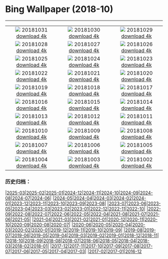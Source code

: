 # Bing Wallpaper (2018-10)
**************
| | | |
|:-:|:-:|:-:|
| ![](https://www.bing.com/az/hprichbg/rb/TheaterLostSouls_EN-US9247537981_1920x1080.jpg) 20181031 [download 4k](https://www.bing.com/az/hprichbg/rb/TheaterLostSouls_EN-US9247537981_UHD.jpg) | ![](https://www.bing.com/az/hprichbg/rb/CommonPipistrelle_EN-US7421359791_1920x1080.jpg) 20181030 [download 4k](https://www.bing.com/az/hprichbg/rb/CommonPipistrelle_EN-US7421359791_UHD.jpg) | ![](https://www.bing.com/az/hprichbg/rb/PumpkinPatch_EN-US15054547949_1920x1080.jpg) 20181029 [download 4k](https://www.bing.com/az/hprichbg/rb/PumpkinPatch_EN-US15054547949_UHD.jpg) |
| ![](https://www.bing.com/az/hprichbg/rb/VersaillesGhosts_EN-US13230111547_1920x1080.jpg) 20181028 [download 4k](https://www.bing.com/az/hprichbg/rb/VersaillesGhosts_EN-US13230111547_UHD.jpg) | ![](https://www.bing.com/az/hprichbg/rb/CornMaze_EN-US12455937800_1920x1080.jpg) 20181027 [download 4k](https://www.bing.com/az/hprichbg/rb/CornMaze_EN-US12455937800_UHD.jpg) | ![](https://www.bing.com/az/hprichbg/rb/TombstoneAZ_EN-US7316392354_1920x1080.jpg) 20181026 [download 4k](https://www.bing.com/az/hprichbg/rb/TombstoneAZ_EN-US7316392354_UHD.jpg) |
| ![](https://www.bing.com/az/hprichbg/rb/ChateauGaillard_EN-US11027430397_1920x1080.jpg) 20181025 [download 4k](https://www.bing.com/az/hprichbg/rb/ChateauGaillard_EN-US11027430397_UHD.jpg) | ![](https://www.bing.com/az/hprichbg/rb/DovesPiazza_EN-US11041089534_1920x1080.jpg) 20181024 [download 4k](https://www.bing.com/az/hprichbg/rb/DovesPiazza_EN-US11041089534_UHD.jpg) | ![](https://www.bing.com/az/hprichbg/rb/LiquidNitrogen_EN-US8621873076_1920x1080.jpg) 20181023 [download 4k](https://www.bing.com/az/hprichbg/rb/LiquidNitrogen_EN-US8621873076_UHD.jpg) |
| ![](https://www.bing.com/az/hprichbg/rb/PointLesueur_EN-US7674211601_1920x1080.jpg) 20181022 [download 4k](https://www.bing.com/az/hprichbg/rb/PointLesueur_EN-US7674211601_UHD.jpg) | ![](https://www.bing.com/az/hprichbg/rb/FICPlanets_EN-US11696191570_1920x1080.jpg) 20181021 [download 4k](https://www.bing.com/az/hprichbg/rb/FICPlanets_EN-US11696191570_UHD.jpg) | ![](https://www.bing.com/az/hprichbg/rb/VallettaMalta_EN-US11034367769_1920x1080.jpg) 20181020 [download 4k](https://www.bing.com/az/hprichbg/rb/VallettaMalta_EN-US11034367769_UHD.jpg) |
| ![](https://www.bing.com/az/hprichbg/rb/WorkingHarbor_EN-US12194027907_1920x1080.jpg) 20181019 [download 4k](https://www.bing.com/az/hprichbg/rb/WorkingHarbor_EN-US12194027907_UHD.jpg) | ![](https://www.bing.com/az/hprichbg/rb/MendenhalLake_EN-US8702202262_1920x1080.jpg) 20181018 [download 4k](https://www.bing.com/az/hprichbg/rb/MendenhalLake_EN-US8702202262_UHD.jpg) | ![](https://www.bing.com/az/hprichbg/rb/AZDino_EN-US8671766086_1920x1080.jpg) 20181017 [download 4k](https://www.bing.com/az/hprichbg/rb/AZDino_EN-US8671766086_UHD.jpg) |
| ![](https://www.bing.com/az/hprichbg/rb/OxpeckerBoss_EN-US6807610910_1920x1080.jpg) 20181016 [download 4k](https://www.bing.com/az/hprichbg/rb/OxpeckerBoss_EN-US6807610910_UHD.jpg) | ![](https://www.bing.com/az/hprichbg/rb/DawnRedwoods_EN-US11213367899_1920x1080.jpg) 20181015 [download 4k](https://www.bing.com/az/hprichbg/rb/DawnRedwoods_EN-US11213367899_UHD.jpg) | ![](https://www.bing.com/az/hprichbg/rb/BodeBerlin_EN-US6982399462_1920x1080.jpg) 20181014 [download 4k](https://www.bing.com/az/hprichbg/rb/BodeBerlin_EN-US6982399462_UHD.jpg) |
| ![](https://www.bing.com/az/hprichbg/rb/ZeroDegrees_EN-US10117368234_1920x1080.jpg) 20181013 [download 4k](https://www.bing.com/az/hprichbg/rb/ZeroDegrees_EN-US10117368234_UHD.jpg) | ![](https://www.bing.com/az/hprichbg/rb/LascauxCavePainting_EN-US11733576571_1920x1080.jpg) 20181012 [download 4k](https://www.bing.com/az/hprichbg/rb/LascauxCavePainting_EN-US11733576571_UHD.jpg) | ![](https://www.bing.com/az/hprichbg/rb/SchoolGirls_EN-US9806767027_1920x1080.jpg) 20181011 [download 4k](https://www.bing.com/az/hprichbg/rb/SchoolGirls_EN-US9806767027_UHD.jpg) |
| ![](https://www.bing.com/az/hprichbg/rb/HubbleSaturn_EN-US12572317531_1920x1080.jpg) 20181010 [download 4k](https://www.bing.com/az/hprichbg/rb/HubbleSaturn_EN-US12572317531_UHD.jpg) | ![](https://www.bing.com/az/hprichbg/rb/NorseBuilding_EN-US6787265759_1920x1080.jpg) 20181009 [download 4k](https://www.bing.com/az/hprichbg/rb/NorseBuilding_EN-US6787265759_UHD.jpg) | ![](https://www.bing.com/az/hprichbg/rb/SandiaSunrise_EN-US11331220835_1920x1080.jpg) 20181008 [download 4k](https://www.bing.com/az/hprichbg/rb/SandiaSunrise_EN-US11331220835_UHD.jpg) |
| ![](https://www.bing.com/az/hprichbg/rb/HumanTower_EN-US8948459298_1920x1080.jpg) 20181007 [download 4k](https://www.bing.com/az/hprichbg/rb/HumanTower_EN-US8948459298_UHD.jpg) | ![](https://www.bing.com/az/hprichbg/rb/SaltApple_EN-US13056568956_1920x1080.jpg) 20181006 [download 4k](https://www.bing.com/az/hprichbg/rb/SaltApple_EN-US13056568956_UHD.jpg) | ![](https://www.bing.com/az/hprichbg/rb/SmilingOctopus_EN-US7303849274_1920x1080.jpg) 20181005 [download 4k](https://www.bing.com/az/hprichbg/rb/SmilingOctopus_EN-US7303849274_UHD.jpg) |
| ![](https://www.bing.com/az/hprichbg/rb/JovianCloudscape_EN-US11726040455_1920x1080.jpg) 20181004 [download 4k](https://www.bing.com/az/hprichbg/rb/JovianCloudscape_EN-US11726040455_UHD.jpg) | ![](https://www.bing.com/az/hprichbg/rb/MonarchSky_EN-US11810865458_1920x1080.jpg) 20181003 [download 4k](https://www.bing.com/az/hprichbg/rb/MonarchSky_EN-US11810865458_UHD.jpg) | ![](https://www.bing.com/az/hprichbg/rb/AlpineLarches_EN-US10073049083_1920x1080.jpg) 20181002 [download 4k](https://www.bing.com/az/hprichbg/rb/AlpineLarches_EN-US10073049083_UHD.jpg) |

### 历史归档：

|[2025-03](/../2025-03/2025-03.md)|[2025-02](/../2025-02/2025-02.md)|[2025-01](/../2025-01/2025-01.md)|[2024-12](/../2024-12/2024-12.md)|[2024-11](/../2024-11/2024-11.md)|[2024-10](/../2024-10/2024-10.md)|[2024-09](/../2024-09/2024-09.md)|[2024-08](/../2024-08/2024-08.md)|[2024-07](/../2024-07/2024-07.md)|[2024-06](/../2024-06/2024-06.md)|
|[2024-05](/../2024-05/2024-05.md)|[2024-04](/../2024-04/2024-04.md)|[2024-03](/../2024-03/2024-03.md)|[2024-02](/../2024-02/2024-02.md)|[2024-01](/../2024-01/2024-01.md)|[2023-12](/../2023-12/2023-12.md)|[2023-11](/../2023-11/2023-11.md)|[2023-10](/../2023-10/2023-10.md)|[2023-09](/../2023-09/2023-09.md)|[2023-08](/../2023-08/2023-08.md)|
|[2023-07](/../2023-07/2023-07.md)|[2023-06](/../2023-06/2023-06.md)|[2023-05](/../2023-05/2023-05.md)|[2023-04](/../2023-04/2023-04.md)|[2023-03](/../2023-03/2023-03.md)|[2023-02](/../2023-02/2023-02.md)|[2023-01](/../2023-01/2023-01.md)|[2022-12](/../2022-12/2022-12.md)|[2022-11](/../2022-11/2022-11.md)|[2022-10](/../2022-10/2022-10.md)|
|[2022-09](/../2022-09/2022-09.md)|[2022-08](/../2022-08/2022-08.md)|[2022-07](/../2022-07/2022-07.md)|[2022-06](/../2022-06/2022-06.md)|[2022-05](/../2022-05/2022-05.md)|[2022-04](/../2022-04/2022-04.md)|[2021-08](/../2021-08/2021-08.md)|[2021-07](/../2021-07/2021-07.md)|[2021-06](/../2021-06/2021-06.md)|[2021-05](/../2021-05/2021-05.md)|
|[2021-04](/../2021-04/2021-04.md)|[2021-03](/../2021-03/2021-03.md)|[2021-02](/../2021-02/2021-02.md)|[2021-01](/../2021-01/2021-01.md)|[2020-12](/../2020-12/2020-12.md)|[2020-11](/../2020-11/2020-11.md)|[2020-10](/../2020-10/2020-10.md)|[2020-09](/../2020-09/2020-09.md)|[2020-08](/../2020-08/2020-08.md)|[2020-07](/../2020-07/2020-07.md)|
|[2020-06](/../2020-06/2020-06.md)|[2020-05](/../2020-05/2020-05.md)|[2020-04](/../2020-04/2020-04.md)|[2020-03](/../2020-03/2020-03.md)|[2020-02](/../2020-02/2020-02.md)|[2020-01](/../2020-01/2020-01.md)|[2019-12](/../2019-12/2019-12.md)|[2019-11](/../2019-11/2019-11.md)|[2019-10](/../2019-10/2019-10.md)|[2019-09](/../2019-09/2019-09.md)|
|[2019-08](/../2019-08/2019-08.md)|[2019-07](/../2019-07/2019-07.md)|[2019-06](/../2019-06/2019-06.md)|[2019-05](/../2019-05/2019-05.md)|[2019-04](/../2019-04/2019-04.md)|[2019-03](/../2019-03/2019-03.md)|[2019-02](/../2019-02/2019-02.md)|[2019-01](/../2019-01/2019-01.md)|[2018-12](/../2018-12/2018-12.md)|[2018-11](/../2018-11/2018-11.md)|
|[2018-10](/2018-10.md)|[2018-09](/../2018-09/2018-09.md)|[2018-08](/../2018-08/2018-08.md)|[2018-07](/../2018-07/2018-07.md)|[2018-06](/../2018-06/2018-06.md)|[2018-05](/../2018-05/2018-05.md)|[2018-04](/../2018-04/2018-04.md)|[2018-03](/../2018-03/2018-03.md)|[2018-02](/../2018-02/2018-02.md)|[2018-01](/../2018-01/2018-01.md)|
|[2017-12](/../2017-12/2017-12.md)|[2017-11](/../2017-11/2017-11.md)|[2017-10](/../2017-10/2017-10.md)|[2017-09](/../2017-09/2017-09.md)|[2017-08](/../2017-08/2017-08.md)|[2017-07](/../2017-07/2017-07.md)|[2017-06](/../2017-06/2017-06.md)|[2017-05](/../2017-05/2017-05.md)|[2017-04](/../2017-04/2017-04.md)|[2017-03](/../2017-03/2017-03.md)|
|[2017-02](/../2017-02/2017-02.md)|[2017-01](/../2017-01/2017-01.md)|[2016-12](/../2016-12/2016-12.md)